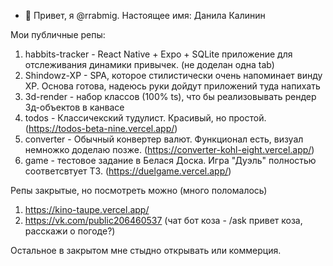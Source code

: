 - 👋 Привет, я @rrabmig. Настоящее имя: Данила Калинин

Мои публичные репы:
1. habbits-tracker - React Native + Expo + SQLite приложение для отслеживания динамики привычек. (не доделан одна tab)
3. Shindowz-XP - SPA, которое стилистически очень напоминает винду XP. Основа готова, надеюсь руки дойдут приложений туда напихать
4. 3d-render - набор классов (100% ts), что бы реализовывать рендер 3д-объектов в канвасе
5. todos - Классичекский тудулист. Красивый, но простой. (https://todos-beta-nine.vercel.app/)
6. converter - Обычный конвертер валют. Функционал есть, визуал немножко доделаю позже. (https://converter-kohl-eight.vercel.app/)
7. game - тестовое задание в Белася Доска. Игра "Дуэль" полностью соответсвтует ТЗ. (https://duelgame.vercel.app/)

Репы закрытые, но посмотреть можно (много поломалось)
1. https://kino-taupe.vercel.app/
2. https://vk.com/public206460537 (чат бот коза - /ask привет коза, расскажи о погоде?)

Остальное в закрытом мне стыдно открывать или коммерция.


